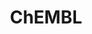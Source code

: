 ---
layout: default
bigquery: https://console.cloud.google.com/bigquery?p=patents-public-data&d=ebi_chembl&page=dataset
citation: '"The ChEMBL database in 2017." Anna Gaulton, Anne Hersey, Michał Nowotka,
  A Patrícia Bento, Jon Chambers, David Mendez, Prudence Mutowo, Francis Atkinson,
  Louisa J Bellis, Elena Cibrián-Uhalte, Mark Davies, Nathan Dedman, Anneli Karlsson,
  María Paula Magariños, John P Overington, George Papadatos, Ines Smit, Andrew R
  Leach Nucleic acids Research (2017) 45 (Database Issue), D945-D954'
contributors: European Bioinformatics Institute
cost: None
description: ChEMBL Data is a manually curated database of small molecules used in
  drug discovery, including information about existing patented drugs.
documentation: 'schema: https://www.ebi.ac.uk/chembl/db_schema


  '
last_edit: 04/10/2022, 22:59:37
location: https://console.cloud.google.com/marketplace/product/google_patents_public_datasets/chembl
maintained_by: EMBL-EBI, an outstation of European Molecular Biology Laboratory
related_publications: '

  ChEMBL: towards direct deposition of bioassay data.


  Mendez D, Gaulton A, Bento AP, Chambers J, De Veij M, Félix E, Magariños MP, Mosquera
  JF, Mutowo P, Nowotka M, Gordillo-Marañón M, Hunter F, Junco L, Mugumbate G, Rodriguez-Lopez
  M, Atkinson F, Bosc N, Radoux CJ, Segura-Cabrera A, Hersey A, Leach AR.


  — Nucleic Acids Res. 2019; 47(D1):D930-D940. doi: 10.1093/nar/gky1075

  '
schema_fields:
- indication_class
- ingredient
- parameter_type
- assay_category
- mutation
- mol_irac_id
- clo_id
- hba_lipinski
- num_alerts
- frac_class_id
- doc_id
- stem_class
- submission_date
- ap_id
- pubmed_id
- ref_type
- heavy_atoms
- mesh_heading
- prodrug
- cell_id
- ddd_id
- targcomp_id
- volume
- trade_name
- l4
- standard_units
- l3
- site_name
- patent_use_code
- domain_description
- bao_format
- oc_id
- mol_atc_id
- frac_code
- inorganic_flag
- first_page
- cell_source_tissue
- parent_type
- cx_most_apka
- bao_id
- assay_cell_type
- hba
- set_name
- pchembl_value
- label
- alert_set_id
- tbl
- rgid
- indref_id
- published_type
- ddd_comment
- max_phase_for_ind
- mw_monoisotopic
- target_desc
- cell_ontology_id
- end_position
- confidence_score
- pref_name
- priority
- direct_interaction
- applicant_full_name
- le
- authors
- dosed_ingredient
- parenteral
- patent_expire_date
- cx_most_bpka
- variant_id
- bao_endpoint
- assay_test_type
- smid
- enzyme_tid
- alert_id
- delist_flag
- usan_year
- mecref_id
- standard_text_value
- withdrawn_class
- subgroup
- comp_go_id
- sei
- parent_id
- approval_date
- orig_description
- doc_type
- tid_fixed
- cl_lincs_id
- standard_flag
- downgraded
- psa
- full_mwt
- cell_name
- compd_id
- warning_description
- patent_id
- homologue
- assay_tax_id
- definition
- ddd_admr
- source
- parent_molregno
- major_class
- drug_product_flag
- acd_most_bpka
- route
- curated_by
- potential_duplicate
- data_validity_comment
- targrel_id
- level2
- parameter_value
- doi
- alert_name
- molecule_type
- protein_class_desc
- ddd_units
- level3_description
- text_value
- oral
- atc_code
- selectivity_comment
- assay_tissue
- updated_by
- pathway_key
- irac_code
- mc_target_type
- mec_id
- site_id
- entity_id
- sequence
- chembl_id
- product_id
- stat
- isoform
- sequence_md5sum
- res_stem_id
- std_act_id
- curation_comment
- full_molformula
- published_relation
- updated_on
- short_name
- value
- hrac_class_id
- protein_class_id
- withdrawn_flag
- usan_stem_definition
- metabolite_record_id
- related_tid
- src_assay_id
- level5
- relationship_type
- mc_target_accession
- src_description
- polymer_flag
- formulation_id
- enzyme_name
- mechanism_comment
- helm_notation
- assay_strain
- standard_inchi_key
- year
- efo_term
- num_lipinski_ro5_violations
- drugind_id
- met_comment
- l5
- warning_year
- molecular_species
- active_molregno
- assay_param_id
- prediction_method
- class_level
- as_id
- efo_id
- natural_product
- substrate_record_id
- mesh_id
- warning_class
- warnref_id
- cell_description
- upper_value
- assay_desc
- molsyn_id
- nda_type
- assay_subcellular_fraction
- usan_stem
- cell_source_tax_id
- availability_type
- published_value
- binding_site_comment
- activity_comment
- smarts
- assay_id
- bto_id
- issue
- level2_description
- assay_type
- level4_description
- compsyn_id
- active_ingredient
- country
- caloha_id
- db_source
- target_mapping
- canonical_smiles
- usan_substem
- target_type
- met_id
- title
- type
- src_short_name
- normal_range_max
- cell_source_organism
- metref_id
- tid
- relationship_desc
- hbd
- tissue_id
- status
- ad_type
- previous_company
- tax_id
- predbind_id
- uberon_id
- result_flag
- parent_go_id
- molecular_mechanism
- acd_logp
- chebi_par_id
- db_version
- publication_number
- therapeutic_flag
- l8
- ddd_value
- alogp
- dosage_form
- level3
- withdrawn_country
- molregno
- usan_stem_id
- sitecomp_id
- cx_logd
- component_synonym
- num_ro5_violations
- structure_type
- strength
- confidence
- component_id
- aidx
- cpd_str_alert_id
- standard_upper_value
- entity_type
- hbd_lipinski
- uo_units
- prod_pat_id
- species_group_flag
- cx_logp
- last_active
- co_stem_id
- mc_target_name
- job_id
- mechanism_of_action
- mc_organism
- ref_url
- first_in_class
- protclasssyn_id
- cidx
- rtb
- accession
- irac_class_id
- level1
- class_type
- standard_type
- ass_cls_map_id
- level4
- normal_range_min
- l6
- annotation
- drug_record_id
- biocomp_id
- disease_efficacy
- level1_description
- assay_class_id
- compound_key
- assay_source
- patent_no
- mol_hrac_id
- l1
- action_type
- black_box_warning
- source_domain_id
- abstract
- journal
- who_name
- path
- innovator_company
- published_units
- mc_tax_id
- aromatic_rings
- bei
- company
- relationship
- units
- src_id
- standard_value
- mw_freebase
- toid
- pathway_id
- ref_id
- idx
- standard_relation
- relation
- assay_organism
- l2
- qed_weighted
- topical
- stem
- last_page
- protein_class_synonym
- met_conversion
- comments
- organism
- drug_substance_flag
- syn_type
- activity_id
- actsm_id
- domain_id
- warning_id
- standard_inchi
- who_extra
- withdrawn_year
- ridx
- description
- domain_name
- hrac_code
- first_approval
- warning_type
- ro3_pass
- l7
- max_phase
- domain_type
- record_id
- chirality
- acd_logd
- name
- molfile
- activity_count
- version
- comp_class_id
- go_id
- aspect
- compound_name
- log_id
- lle
- cellosaurus_id
- research_stem
- withdrawn_reason
- component_type
- synonyms
- creation_date
- mol_frac_id
- qudt_units
- site_residues
- warning_country
- acd_most_apka
- start_position
- src_compound_id
shortname: chembl
tags:
- biotechnology
- health
- chemical
- bioinformatics
- medical
terms_of_use: CC BY-SA 3.0
title: ChEMBL
uuid: e232a192-965c-4ec9-904c-155b6dfe56c5
---